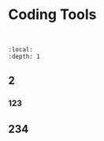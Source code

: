 # Coding Tools

```{tableofcontents}
```

```{contents}
```

```{contents}
:local:
:depth: 1
```
## 2

### 123

## 234
